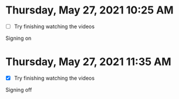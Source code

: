 # Thursday, May 27, 2021 10:25 AM
- [ ] Try finishing watching the videos

Signing on

# Thursday, May 27, 2021 11:35 AM
- [X] Try finishing watching the videos

Signing off